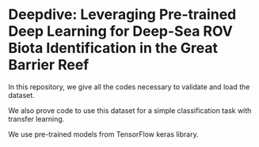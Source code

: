 # Deepdive: Leveraging Pre-trained Deep Learning for Deep-Sea ROV Biota Identification in the Great Barrier Reef

In this repository, we give all the codes necessary to validate and load the dataset.

We also prove code to use this dataset for a simple classification task with transfer learning.

We use pre-trained models from TensorFlow keras library.

